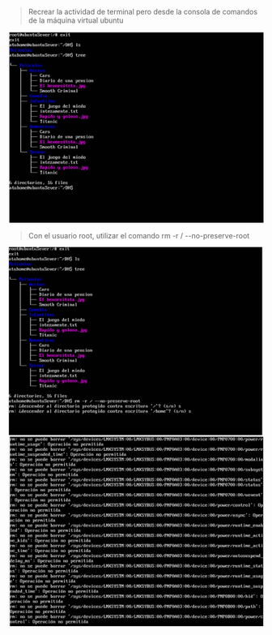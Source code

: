 >Recrear la actividad de terminal pero desde la consola de comandos de la máquina virtual ubuntu

![](tree.png)

>Con el usuario root, utilizar el comando rm -r / --no-preserve-root

![](borrado.png)
![](eliminado.png)
